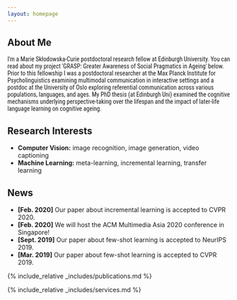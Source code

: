 ```yaml
---
layout: homepage
---
```


## About Me

<p style="font-family: Roboto Condensed"> I'm a Marie Skłodowska-Curie postdoctoral research fellow at Edinburgh University. You can read about my project 'GRASP: Greater Awareness of Social Pragmatics in Ageing' below. Prior to this fellowship I was a postdoctoral researcher at the Max Planck Institute for Psycholinguistics examining multimodal communication in interactive settings and a postdoc at the University of Oslo exploring referential communication across various populations, languages, and ages. My PhD thesis (at Edinburgh Uni) examined the cognitive mechanisms underlying perspective-taking over the lifespan and the impact of later-life language learning on cognitive ageing. </p>

										

										
## Research Interests

- **Computer Vision:** image recognition, image generation, video captioning
- **Machine Learning:** meta-learning, incremental learning, transfer learning

## News

- **[Feb. 2020]** Our paper about incremental learning is accepted to CVPR 2020.
- **[Feb. 2020]** We will host the ACM Multimedia Asia 2020 conference in Singapore!
- **[Sept. 2019]** Our paper about few-shot learning is accepted to NeurIPS 2019.
- **[Mar. 2019]** Our paper about few-shot learning is accepted to CVPR 2019.

{% include_relative _includes/publications.md %}

{% include_relative _includes/services.md %}
